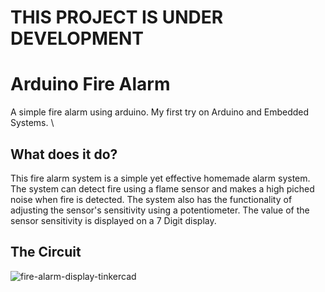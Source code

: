 # THIS PROJECT IS UNDER DEVELOPMENT

# Arduino Fire Alarm
A simple fire alarm using arduino. My first try on Arduino and Embedded Systems. \

## What does it do?
This fire alarm system is a simple yet effective homemade alarm system. The system can detect fire using a flame sensor and makes a high piched noise when fire is detected. The system also has the functionality of adjusting the sensor's sensitivity using a potentiometer. The value of the sensor sensitivity is displayed on a 7 Digit display.

## The Circuit
![fire-alarm-display-tinkercad](https://user-images.githubusercontent.com/77233507/209581397-067f6db9-ad18-45d5-9741-3952dfcee302.PNG)
